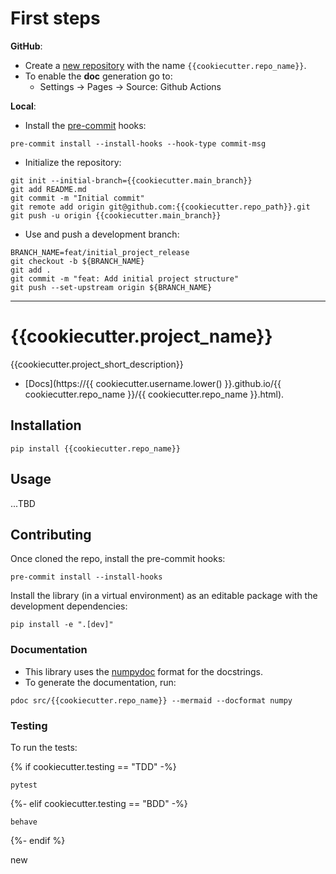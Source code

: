 # First steps

**GitHub**:

- Create a [new repository](https://github.com/new) with the name `{{cookiecutter.repo_name}}`.
- To enable the **doc** generation go to:
  - Settings -> Pages -> Source: Github Actions

**Local**:

- Install the [pre-commit](https://pre-commit.com/#install) hooks:

```shell
pre-commit install --install-hooks --hook-type commit-msg
```

- Initialize the repository:

```shell
git init --initial-branch={{cookiecutter.main_branch}}
git add README.md
git commit -m "Initial commit"
git remote add origin git@github.com:{{cookiecutter.repo_path}}.git
git push -u origin {{cookiecutter.main_branch}}
```

- Use and push a development branch:

```shell
BRANCH_NAME=feat/initial_project_release
git checkout -b ${BRANCH_NAME}
git add .
git commit -m "feat: Add initial project structure"
git push --set-upstream origin ${BRANCH_NAME}
```

---

# {{cookiecutter.project_name}}

{{cookiecutter.project_short_description}}

- [Docs](https://{{ cookiecutter.username.lower() }}.github.io/{{ cookiecutter.repo_name }}/{{ cookiecutter.repo_name }}.html).

## Installation

```shell
pip install {{cookiecutter.repo_name}}
```

## Usage

...TBD

## Contributing

Once cloned the repo, install the pre-commit hooks:

```shell
pre-commit install --install-hooks
```

Install the library (in a virtual environment) as an editable package with the development dependencies:

```shell
pip install -e ".[dev]"
```

### Documentation

- This library uses the [numpydoc](https://numpydoc.readthedocs.io/en/latest/format.html) format for the docstrings.
- To generate the documentation, run:

```shell
pdoc src/{{cookiecutter.repo_name}} --mermaid --docformat numpy
```

### Testing

To run the tests:

{% if cookiecutter.testing == "TDD" -%}
```shell
pytest
```
{%- elif cookiecutter.testing == "BDD" -%}
```shell
behave
```
{%- endif %}

new
